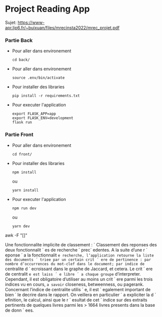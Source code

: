 # Project Reading App

Sujet: https://www-apr.lip6.fr/~buixuan/files/mrecinsta2022/mrec_projet.pdf

### Partie Back

- Pour aller dans environement

  ```
  cd back/
  ```

- Pour aller dans environement

  ```
  source .env/bin/activate
  ```

- Pour installer des libraries

  ```
  pip install -r requirements.txt
  ```

- Pour executer l'application

  ```
  export FLASK_APP=app
  export FLASK_ENV=development
  flask run
  ```

### Partie Front

- Pour aller dans environement

  ```
  cd front/
  ```

- Pour installer des libraries

  ```
  npm install
  ```

  ou

  ```
  yarn install
  ```

- Pour executer l'application

  ```
  npm run dev
  ```

  ou

  ```
  yarn dev
  ```

<!-- ##### Ne concerne pas

Installing env Python
`virtualenv .env` -->

awk -F "[]"

Une fonctionnalite implicite de classement : ´ Classement des reponses des deux fonctionnalit ´ es de recherche ´ prec´ edentes. A la suite d’une r ´ eponse ´ a la fonctionnalit `e recherche, l’application retourne la liste des documents ´ triee par un certain crit ´ ere de pertinence : par nombre d’occurrences du mot-clef dans le document; par indice de` centralite d ´ ecroissant dans le graphe de Jaccard, et cetera. Le crit ´ ere de centralit `e est laiss ´ e libre ´ a chaque groupe`
d’interpreter. Cependant, il est obligatoire d’utiliser au moins un crit ´ ere parmi les trois indices vu en cours, `a savoir` closeness, betweenness, ou pagerank. Concernant l’indice de centralite utilis ´ e, il est ´ egalement important de bien ´ le decrire dans le rapport. On veillera en particulier ´ a expliciter la d ` efinition, le calcul, ainsi que le r ´ esultat de cet ´ indice sur des extraits pertinents de quelques livres parmi les > 1664 livres presents dans la base de donn ´ ees.
